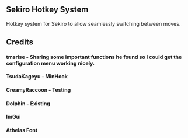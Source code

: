 ## Sekiro Hotkey System
Hotkey system for Sekiro to allow seamlessly switching between moves.

## Credits
#### tmsrise - Sharing some important functions he found so I could get the configuration menu working nicely.
#### TsudaKageyu - MinHook
#### CreamyRaccoon - Testing
#### Dolphin - Existing
#### ImGui
#### Athelas Font
